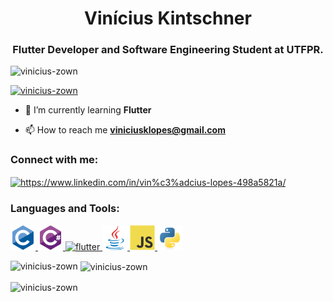 <h1 align="center">Vinícius Kintschner</h1>
<h3 align="center">Flutter Developer and Software Engineering Student at UTFPR.</h3>

<p align="left"> <img src="https://komarev.com/ghpvc/?username=vinicius-zown&label=Profile%20views&color=0e75b6&style=flat" alt="vinicius-zown" /> </p>

<p align="left"> <a href="https://github.com/ryo-ma/github-profile-trophy"><img src="https://github-profile-trophy.vercel.app/?username=vinicius-zown" alt="vinicius-zown" /></a> </p>

- 🌱 I’m currently learning **Flutter**

- 📫 How to reach me **viniciusklopes@gmail.com**

<h3 align="left">Connect with me:</h3>
<p align="left">
<a href="https://linkedin.com/in/https://www.linkedin.com/in/vin%c3%adcius-lopes-498a5821a/" target="blank"><img align="center" src="https://raw.githubusercontent.com/rahuldkjain/github-profile-readme-generator/master/src/images/icons/Social/linked-in-alt.svg" alt="https://www.linkedin.com/in/vin%c3%adcius-lopes-498a5821a/" height="30" width="40" /></a>
</p>

<h3 align="left">Languages and Tools:</h3>
<p align="left"> <a href="https://www.cprogramming.com/" target="_blank" rel="noreferrer"> <img src="https://raw.githubusercontent.com/devicons/devicon/master/icons/c/c-original.svg" alt="c" width="40" height="40"/> </a> <a href="https://www.w3schools.com/cs/" target="_blank" rel="noreferrer"> <img src="https://raw.githubusercontent.com/devicons/devicon/master/icons/csharp/csharp-original.svg" alt="csharp" width="40" height="40"/> </a> <a href="https://flutter.dev" target="_blank" rel="noreferrer"> <img src="https://www.vectorlogo.zone/logos/flutterio/flutterio-icon.svg" alt="flutter" width="40" height="40"/> </a> <a href="https://www.java.com" target="_blank" rel="noreferrer"> <img src="https://raw.githubusercontent.com/devicons/devicon/master/icons/java/java-original.svg" alt="java" width="40" height="40"/> </a> <a href="https://developer.mozilla.org/en-US/docs/Web/JavaScript" target="_blank" rel="noreferrer"> <img src="https://raw.githubusercontent.com/devicons/devicon/master/icons/javascript/javascript-original.svg" alt="javascript" width="40" height="40"/> </a> <a href="https://www.python.org" target="_blank" rel="noreferrer"> <img src="https://raw.githubusercontent.com/devicons/devicon/master/icons/python/python-original.svg" alt="python" width="40" height="40"/> </a> </p>

<p><img align="left" src="https://github-readme-stats.vercel.app/api/top-langs?username=vinicius-zown&show_icons=true&locale=en&layout=compact" alt="vinicius-zown" /></p>

<p>&nbsp;<img align="center" src="https://github-readme-stats.vercel.app/api?username=vinicius-zown&show_icons=true&locale=en" alt="vinicius-zown" /></p>

<p><img align="center" src="https://github-readme-streak-stats.herokuapp.com/?user=vinicius-zown&" alt="vinicius-zown" /></p>

